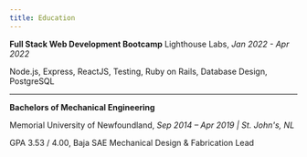 ```yaml
---
title: Education
---
```


**Full Stack Web Development Bootcamp** Lighthouse Labs, _Jan 2022 - Apr 2022_

Node.js, Express, ReactJS, Testing, Ruby on Rails, Database Design, PostgreSQL

---

**Bachelors of Mechanical Engineering**

Memorial University of Newfoundland, _Sep 2014 – Apr 2019 | St. John's, NL_

GPA 3.53 / 4.00, Baja SAE Mechanical Design & Fabrication Lead
